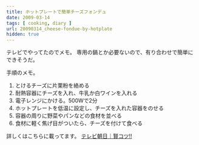 ```yaml
---
title: ホットプレートで簡単チーズフォンデュ
date: 2009-03-14
tags: [ cooking, diary ]
url: 20090314_cheese-fondue-by-hotplate
hidden: true
---
```

テレビでやってたのでメモ。
専用の鍋とか必要ないので、有り合わせで簡単にできそうだ。

手順のメモ。
<ol>
	<li>とけるチーズに片栗粉を絡める</li>
	<li>耐熱容器にチーズを入れ、牛乳か白ワインを入れる</li>
	<li>電子レンジにかける。500Wで2分</li>
	<li>ホットプレートを低温に設定し、チーズを入れた容器をのせる</li>
	<li>容器の周りに野菜やパンなどの食材を並べる</li>
	<li>食材に軽く焦げ目がついたら、チーズを付けて食べる</li>
</ol>

詳しくはこちらに載ってます。
<a href="http://www.tv-asahi.co.jp/kashikotsu/contents/backnumber/0042/">テレビ朝日｜賢コツ!!</a>
